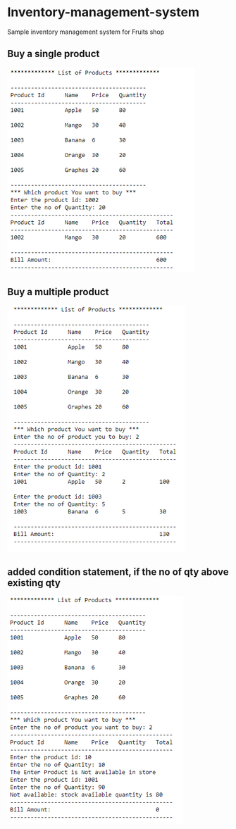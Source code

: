 # Inventory-management-system
Sample inventory management system for Fruits shop

## Buy a single product
<img src="./Output/Capture1.PNG">

## Buy a multiple product
<img src="./Output/Capture2.PNG">

## added condition statement, if the no of qty above existing qty

<img src="./Output/Capture3.PNG">



